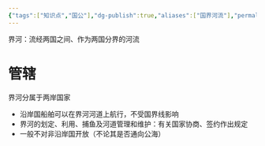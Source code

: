 ```yaml
---
{"tags":["知识点","国公"],"dg-publish":true,"aliases":["国界河流"],"permalink":"/学习笔记studyup/国际公法/界河/","dgPassFrontmatter":true,"created":"2024-11-08T15:58:33.727+08:00","updated":"2024-11-08T16:01:17.933+08:00"}
---
```


界河：流经两国之间、作为两国分界的河流
# 管辖
界河分属于两岸国家
- 沿岸国船舶可以在界河河道上航行，不受国界线影响
- 界河的划定、利用、捕鱼及河道管理和维护：有关国家协商、签约作出规定
- 一般不对非沿岸国开放（不论其是否通向公海）